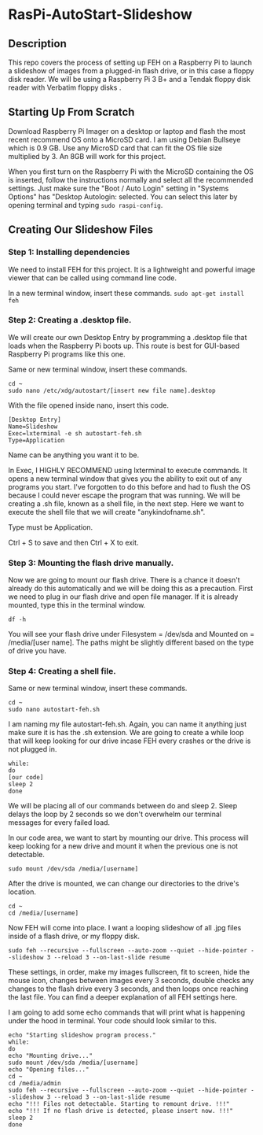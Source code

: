 # RasPi-AutoStart-Slideshow

## Description
This repo covers the process of setting up FEH on a Raspberry Pi to launch a slideshow of images from a plugged-in flash drive, or in this case a floppy disk reader. We will be using a Raspberry Pi 3 B+ and a Tendak floppy disk reader with Verbatim floppy disks .

## Starting Up From Scratch
Download Raspberry Pi Imager on a desktop or laptop and flash the most recent recommend OS onto a MicroSD card. I am using Debian Bullseye which is 0.9 GB. Use any MicroSD card that can fit the OS file size multiplied by 3. An 8GB will work for this project. 

When you first turn on the Raspberry Pi with the MicroSD containing the OS is inserted, follow the instructions normally and select all the recommended settings. Just make sure the "Boot / Auto Login" setting in "Systems Options" has "Desktop Autologin: selected. You can select this later by opening terminal and typing ```sudo raspi-config```.

## Creating Our Slideshow Files

### Step 1: Installing dependencies
We need to install FEH for this project. It is a lightweight and powerful image viewer that can be called using command line code. 

In a new terminal window, insert these commands.
```sudo apt-get install feh```

### Step 2: Creating a .desktop file.
We will create our own Desktop Entry by programming a .desktop file that loads when the Raspberry Pi boots up. This route is best for GUI-based Raspberry Pi programs like this one.

Same or new terminal window, insert these commands.
```
cd ~
sudo nano /etc/xdg/autostart/[insert new file name].desktop
```
With the file opened inside nano, insert this code.
```
[Desktop Entry]
Name=Slideshow
Exec=lxterminal -e sh autostart-feh.sh
Type=Application
```
Name can be anything you want it to be.

In Exec, I HIGHLY RECOMMEND using lxterminal to execute commands. It opens a new terminal window that gives you the ability to exit out of any programs you start. I've forgotten to do this before and had to flush the OS because I could never escape the program that was running. We will be creating a .sh file, known as a shell file, in the next step. Here we want to execute the shell file that we will create "anykindofname.sh".

Type must be Application.

Ctrl + S to save and then Ctrl + X to exit.

### Step 3: Mounting the flash drive manually.
Now we are going to mount our flash drive. There is a chance it doesn't already do this automatically and we will be doing this as a precaution. First we need to plug in our flash drive and open file manager. If it is already mounted, type this in the terminal window.
```
df -h
```
You will see your flash drive under Filesystem = /dev/sda and Mounted on = /media/[user name]. The paths might be slightly different based on the type of drive you have.

### Step 4: Creating a shell file.
Same or new terminal window, insert these commands.
```
cd ~
sudo nano autostart-feh.sh
```
I am naming my file autostart-feh.sh. Again, you can name it anything just make sure it is has the .sh extension.
We are going to create a while loop that will keep looking for our drive incase FEH every crashes or the drive is not plugged in.
```
while:
do
[our code]
sleep 2
done
```
We will be placing all of our commands between do and sleep 2. Sleep delays the loop by 2 seconds so we don't overwhelm our terminal messages for every failed load.

In our code area, we want to start by mounting our drive. This process will keep looking for a new drive and mount it when the previous one is not detectable.
```
sudo mount /dev/sda /media/[username]
```

After the drive is mounted, we can change our directories to the drive's location.
```
cd ~
cd /media/[username]
```

Now FEH will come into place. I want a looping slideshow of all .jpg files inside of a flash drive, or my floppy disk.
```
sudo feh --recursive --fullscreen --auto-zoom --quiet --hide-pointer --slideshow 3 --reload 3 --on-last-slide resume
```
These settings, in order, make my images fullscreen, fit to screen, hide the mouse icon, changes between images every 3 seconds, double checks any changes to the flash drive every 3 seconds, and then loops once reaching the last file. You can find a deeper explanation of all FEH settings here.

I am going to add some echo commands that will print what is happening under the hood in terminal. Your code should look similar to this.
```
echo "Starting slideshow program process."
while:
do
echo "Mounting drive..."
sudo mount /dev/sda /media/[username]
echo "Opening files..."
cd ~
cd /media/admin
sudo feh --recursive --fullscreen --auto-zoom --quiet --hide-pointer --slideshow 3 --reload 3 --on-last-slide resume
echo "!!! Files not detectable. Starting to remount drive. !!!"
echo "!!! If no flash drive is detected, please insert now. !!!"
sleep 2
done
```
